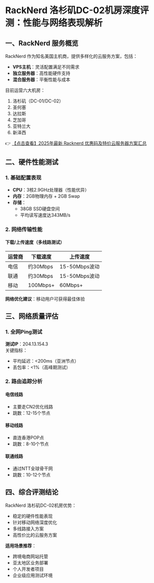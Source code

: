 # RackNerd 洛杉矶DC-02机房深度评测：性能与网络表现解析

## 一、RackNerd 服务概览
RackNerd 作为知名美国主机商，提供多样化的云服务方案，包括：
- **VPS主机**：灵活配置满足不同需求
- **独立服务器**：高性能硬件支持
- **混合服务器**：平衡性能与成本

目前运营六大机房：
1. 洛杉矶（DC-01/DC-02）
2. 圣何塞
3. 达拉斯
4. 芝加哥
5. 亚特兰大
6. 新泽西

👉 [【点击查看】2025年最新 Racknerd 优惠码及特价云服务器方案汇总](https://bit.ly/Rack_Nerd)

## 二、硬件性能测试
### 1. 基础配置表现
- **CPU**：3核2.9GHz处理器（性能优异）
- **内存**：2GB物理内存 + 2GB Swap
- **存储**：
  - 38GB SSD硬盘空间
  - 平均读写速度达343MB/s

### 2. 网络传输性能
#### 下载/上传速度（多线路测试）
| 运营商 | 下载速度       | 上传速度       |
|--------|----------------|----------------|
| 电信   | 约30Mbps       | 15-50Mbps波动  |
| 联通   | 约30Mbps       | 15-50Mbps波动  |
| 移动   | 100Mbps+       | 60Mbps+        |

**网络优化建议**：移动用户可获得最佳体验

## 三、网络质量评估
### 1. 全网Ping测试
**测试IP**：204.13.154.3  
关键指标：
- 平均延迟：<200ms（亚洲节点）
- 丢包率：<1%（高峰期测试）

### 2. 路由追踪分析
#### 电信线路
- 主要走CN2优化线路
- 跳数：12-15个节点

#### 移动线路
- 直连香港POP点
- 跳数：8-10个节点

#### 联通线路
- 通过NTT全球骨干网
- 跳数：10-12个节点

## 四、综合评测结论
RackNerd 洛杉矶DC-02机房优势：
- 稳定的硬件性能表现
- 针对移动网络深度优化
- 多线路接入方案
- 高性价比的云服务方案

**适用场景推荐**：
- 跨境电商网站托管
- 亚太地区业务部署
- 个人开发者项目
- 企业级应用测试环境